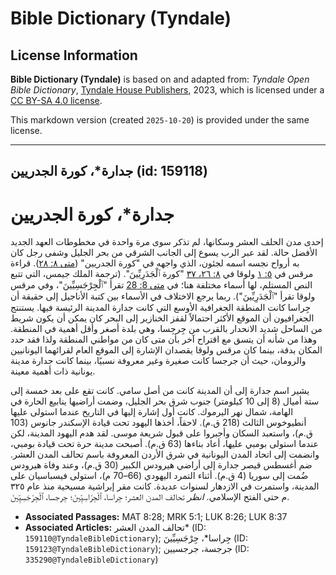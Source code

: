 # Bible Dictionary (Tyndale)

## License Information

**Bible Dictionary (Tyndale)** is based on and adapted from: _Tyndale Open Bible Dictionary_, [Tyndale House Publishers](https://tyndaleopenresources.com/), 2023, which is licensed under a [CC BY-SA 4.0 license](https://creativecommons.org/licenses/by-sa/4.0/legalcode.en).

This markdown version (created `2025-10-20`) is provided under the same license.



--------------------------------

## جدارة*، كورة الجدريين (id: 159118)

جدارة\*، كورة الجدريين
======================

إحدى مدن الحلف العشر وسكانها، لم تذكر سوى مرة واحدة في مخطوطات العهد الجديد الأفضل حالة. لقد عبر الرب يسوع إلى الجانب الشرقي من بحر الجليل وشفى رجل كان به أرواح نجسه اسمه لجئون، الذي واجهه في "كورة الجدريين" ([متى ٨: ٢٨](https://ref.ly/Matt8:28)). قراءة مرقس في [٥: ١](https://ref.ly/Mark5:1) ولوقا في [٨: ٢٦، ٣٧](https://ref.ly/Luke8:26) "كورة ٱلْجَدَرِيِّينَ". (ترجمة الملك جيمس، التي تتبع النص المستلم، لها أسماء مختلفة هنا؛ في [متى 8: 28](https://ref.ly/Matt8:28) تقرأ "ٱلْجِرْجَسِيِّينَ"، وفي مرقس ولوقا تقرأ "ٱلْجَدَرِيِّينَ"). ربما يرجع الاختلاف في الأسماء بين كتبة الأناجيل إلى حقيقة أن جِراسا كانت المنطقة الجغرافية الأوسع التي كانت جدارة المدينة الرئيسة فيها. يستنتج الجغرافيون أن الموقع الأكثر احتمالاً لقفز الخنازير إلى البحر كان يمكن أن يكون شريط من الساحل شديد الانحدار بالقرب من جِرجِسا، وهي بلدة أصغر وأقل أهمية في المنطقة. وهذا من شأنه أن يتسق مع اقتراح آخر بأن متى كان من مواطني المنطقة ولذا فقد حدد المكان بدقة، بينما كان مرقس ولوقا يقصدان الإشارة إلى الموقع العام لقرائهما اليونانيين والرومان، حيث أن جرجسا كانت صغيرة وغير معروفة نسبيًا، بينما كانت جدارة مدينة يونانية ذات أهمية معينة.

يشير اسم جدارة إلى أن المدينة كانت من أصل سامي. كانت تقع على بعد خمسة إلى ستة أميال (8 إلى 10 كيلومتر) جنوب شرق بحر الجليل، وضمت أراضيها ينابيع الحارة في الهامة، شمال نهر اليرموك. كانت أول إشارة إليها في التاريخ عندما استولى عليها أنطيوخوس الثالث (218 ق.م). لاحقاً، أخذها اليهود تحت قيادة الإسكندر جانوس (103 ق.م)، واستعبد السكان وأجبروا على قبول شريعة موسى. لقد هدم اليهود المدينة، لكن عندما استولى بومبي عليها، أعاد بناءها (63 ق.م). أصبحت مدينة حرة تحت قيادة بومبي، وانضمت إلى اتحاد المدن اليونانية في شرق الأردن المعروفة باسم تحالف المدن العشر. ضم أغسطس قيصر جدارة إلى أراضي هيرودس الكبير (30 ق.م)، وعند وفاة هيرودس ضُمت إلى سوريا (4 ق.م). أثناء التمرد اليهودي (66–70 م)، استولى فيسباسيان على المدينة، واستمرت في الازدهار لسنوات عديدة. كانت مقر إبراشية مسيحية منذ عام ٣٢٥ م حتى الفتح الإسلامي. *انظر* تحالف المدن العشر؛ جِراسا، ٱلْجِرْاسِيِّينَ؛ جِرجسا، ٱلْجِرْجَسِيِّينَ.

* **Associated Passages:** MAT 8:28; MRK 5:1; LUK 8:26; LUK 8:37
* **Associated Articles:** تحالف المدن العشر* (ID: `159110@TyndaleBibleDictionary`); جِراسا*، جِرْجَسِيِّينَ (ID: `159123@TyndaleBibleDictionary`); جرجسة، جرجسيين (ID: `335290@TyndaleBibleDictionary`)

